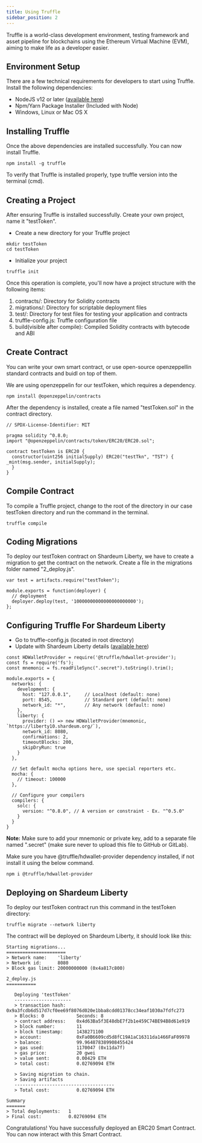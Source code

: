 ```yaml
---
title: Using Truffle
sidebar_position: 2
---
```


Truffle is a world-class development environment, testing framework and asset pipeline for blockchains using the Ethereum Virtual Machine (EVM), aiming to make life as a developer easier.

## Environment Setup

There are a few technical requirements for developers to start using Truffle. Install the following dependencies:

- NodeJS v12 or later ([available here](https://nodejs.org/en/))
- Npm/Yarn Package Installer (Included with Node)
- Windows, Linux or Mac OS X

## Installing Truffle

Once the above dependencies are installed successfully. You can now install Truffle.

```
npm install -g truffle
```

To verify that Truffle is installed properly, type truffle version into the terminal (cmd).

## Creating a Project

After ensuring Truffle is installed successfully. Create your own project, name it "testToken".

 - Create a new directory for your Truffle project

```
mkdir testToken
cd testToken
```

- Initialize your project

```
truffle init
```
Once this operation is complete, you'll now have a project structure with the following items:

1. contracts/: Directory for Solidity contracts
2. migrations/: Directory for scriptable deployment files
3. test/: Directory for test files for testing your application and contracts
4. truffle-config.js: Truffle configuration file
5. build(visible after compile): Compiled Solidity contracts with bytecode and ABI

## Create Contract

You can write your own smart contract, or use open-source openzeppellin standard contracts and buidl on top of them.

We are using openzeppelin for our testToken, which requires a dependency.

```
npm install @openzeppelin/contracts
```

After the dependency is installed, create a file named "testToken.sol" in the contract directory.

```
// SPDX-License-Identifier: MIT

pragma solidity ^0.8.0;
import "@openzeppelin/contracts/token/ERC20/ERC20.sol";

contract testToken is ERC20 {
  constructor(uint256 initialSupply) ERC20("testTkn", "TST") { _mint(msg.sender, initialSupply);
  }
}
```

## Compile Contract

To compile a Truffle project, change to the root of the directory in our case testToken directory and run the command in the terminal.

```
truffle compile
```
## Coding Migrations

To deploy our testToken contract on Shardeum Liberty, we have to create a migration to get the contract on the network.
Create a file in the migrations folder named "2_deploy.js".

```
var test = artifacts.require("testToken");

module.exports = function(deployer) {
  // deployment
  deployer.deploy(test, '10000000000000000000000');
};
```

## Configuring Truffle For Shardeum Liberty

- Go to truffle-config.js (located in root directory)
- Update with Shardeum Liberty details ([available here](/basics/endpoints))

```
const HDWalletProvider = require('@truffle/hdwallet-provider');
const fs = require('fs');
const mnemonic = fs.readFileSync(".secret").toString().trim();

module.exports = {
  networks: {
    development: {
      host: "127.0.0.1",     // Localhost (default: none)
      port: 8545,            // Standard port (default: none)
      network_id: "*",       // Any network (default: none)
    },
    liberty: {
      provider: () => new HDWalletProvider(mnemonic, `https://liberty10.shardeum.org/`),
      network_id: 8080,
      confirmations: 2,
      timeoutBlocks: 200,
      skipDryRun: true
    }
  },

  // Set default mocha options here, use special reporters etc.
  mocha: {
    // timeout: 100000
  },

  // Configure your compilers
  compilers: {
    solc: {
      version: "^0.8.0", // A version or constraint - Ex. "^0.5.0"
    }
  }
}

```
**Note:** Make sure to add your mnemonic or private key, add to a separate file named ".secret" (make sure never to upload this file to GitHub or GitLab).

Make sure you have @truffle/hdwallet-provider dependency installed, if not install it using the below command.

```
npm i @truffle/hdwallet-provider
```

## Deploying on Shardeum Liberty

To deploy our testToken contract run this command in the testToken directory:

```
truffle migrate --network liberty
```

The contract will be deployed on Shardeum Liberty, it should look like this:

```
Starting migrations...
======================
> Network name:    'liberty'
> Network id:      8080
> Block gas limit: 20000000000 (0x4a817c800)

2_deploy.js
===========

   Deploying 'testToken'
   ---------------------
   > transaction hash:    0x9a3fcdb6d517d7cf0ee69f8076d020e1bba8cdd01378cc34eaf1030a7fdfc273
   > Blocks: 0            Seconds: 8
   > contract address:    0x4d63Ba5f3E48dbE7f2b1e459C74BE94B8d61e919
   > block number:        11
   > block timestamp:     1438271100
   > account:             0xFa0B6609cd5d8fC19A1aC16311da1466FaF09978
   > balance:             99.964878389908455424
   > gas used:            1170047 (0x11da7f)
   > gas price:           20 gwei
   > value sent:          0.00429 ETH
   > total cost:          0.02769094 ETH

   > Saving migration to chain.
   > Saving artifacts
   -------------------------------------
   > Total cost:          0.02769094 ETH

Summary
=======
> Total deployments:   1
> Final cost:          0.02769094 ETH
```

Congratulations! You have successfully deployed an ERC20 Smart Contract. You can now interact with this Smart Contract.
